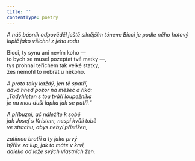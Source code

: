 ```yaml
---
title: ''
contentType: poetry
---
```


<section>

_A náš básník odpověděl ještě silnějším tónem: Bicci je podle něho hotový lupič jako všichni z jeho rodu_

</section>

<section>

Bicci, ty synu ani nevím koho —  
to bych se musel pozeptat tvé matky —,  
tys prohnal teřichem tak velké statky,  
žes nemohl to nebrat u někoho.

_A proto taky každý, jen tě spatří,  
dává hned pozor na měšec a říká:  
„Tadyhleten s tou tváří loupežníka  
je na mou duši lapka jak se patří.“_

</section>

<section>

_A příbuzní, ač náležíte k sobě  
jak Josef s Kristem, nespí kvůli tobě  
ve strachu, abys nebyl přistižen,_

</section>

<section>

_zatímco bratři a ty jako prvý  
hýříte za lup, jak to máte v krvi,  
daleko od lože svých vlastních žen._

</section>
